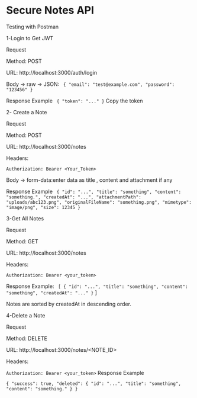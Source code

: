 # Secure Notes API

Testing with Postman

1️-Login to Get JWT

Request 

Method: POST

URL: http://localhost:3000/auth/login

Body → raw → JSON:
``
{
  "email": "test@example.com",
  "password": "123456"
}``

Response Example
``
{
  "token": "..."
}``
Copy the token 

2️- Create a Note

Request

Method: POST

URL: http://localhost:3000/notes

Headers:

``Authorization: Bearer <Your_Token>``

Body → form-data:enter data as title , content and attachment if any

Response Example
``
{
  "id": "...",
  "title": "something",
  "content": "something.",
  "createdAt": "...",
  "attachmentPath": "uploads/abc123.png",
  "originalFileName": "something.png",
  "mimetype": "image/png",
  "size": 12345
}``

3️-Get All Notes

Request

Method: GET

URL: http://localhost:3000/notes

Headers:

``Authorization: Bearer <your_token>``

Response Example:
``
[
  {
    "id": "...",
    "title": "something",
    "content": "something",
    "createdAt": "..."
  }``
]

Notes are sorted by createdAt in descending order.

4️-Delete a Note

Request

Method: DELETE

URL: http://localhost:3000/notes/<NOTE_ID>

Headers:

``Authorization: Bearer <your_token>``
Response Example

``{
  "success": true,
  "deleted": {
    "id": "...",
    "title": "something",
    "content": "something."
  }
}``
